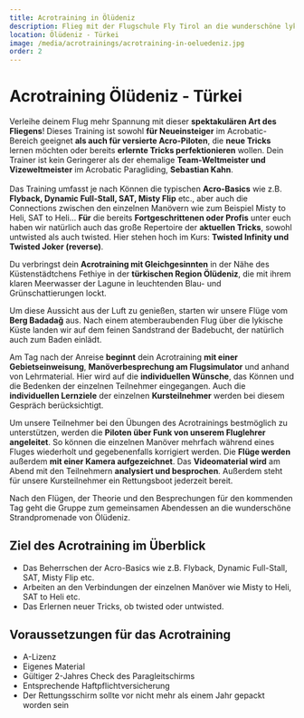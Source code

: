 ```yaml
---
title: Acrotraining in Ölüdeniz
description: Flieg mit der Flugschule Fly Tirol an die wunderschöne lykische Küste der Türkei.
location: Ölüdeniz - Türkei
image: /media/acrotrainings/acrotraining-in-oeluedeniz.jpg
order: 2
---
```


# Acrotraining Ölüdeniz - Türkei

Verleihe deinem Flug mehr Spannung mit dieser **spektakulären Art des Fliegens**! Dieses Training ist sowohl **für Neueinsteiger** im Acrobatic-Bereich geeignet **als auch für versierte Acro-Piloten**, die **neue Tricks** lernen möchten oder bereits **erlernte Tricks perfektionieren** wollen. Dein Trainer ist kein Geringerer als der ehemalige **Team-Weltmeister und Vizeweltmeister** im Acrobatic Paragliding, **Sebastian Kahn**.
<br> </br>
Das Training umfasst je nach Können die typischen **Acro-Basics** wie z.B. **Flyback, Dynamic Full-Stall, SAT, Misty Flip** etc., aber auch die Connections zwischen den einzelnen Manövern wie zum Beispiel Misty to Heli, SAT to Heli… **Für** die bereits **Fortgeschrittenen oder Profis** unter euch haben wir natürlich auch das große Repertoire der **aktuellen Tricks**, sowohl untwisted als auch twisted. Hier stehen hoch im Kurs: **Twisted Infinity und Twisted Joker (reverse)**.

Du verbringst dein **Acrotraining mit Gleichgesinnten** in der Nähe des Küstenstädtchens Fethiye in der **türkischen Region Ölüdeniz**, die mit ihrem klaren Meerwasser der Lagune in leuchtenden Blau- und Grünschattierungen lockt.

Um diese Aussicht aus der Luft zu genießen, starten wir unsere Flüge vom **Berg Badadağ** aus. Nach einem atemberaubenden Flug über die lykische Küste landen wir auf dem feinen Sandstrand der Badebucht, der natürlich auch zum Baden einlädt.

Am Tag nach der Anreise **beginnt** dein Acrotraining **mit einer Gebietseinweisung**, **Manöverbesprechung am Flugsimulator** und anhand von Lehrmaterial. Hier wird auf die **individuellen Wünsche**, das Können und die Bedenken der einzelnen Teilnehmer eingegangen. Auch die **individuellen Lernziele** der einzelnen **Kursteilnehmer** werden bei diesem Gespräch berücksichtigt.

Um unsere Teilnehmer bei den Übungen des Acrotrainings bestmöglich zu unterstützen, werden die **Piloten über Funk von unserem Fluglehrer angeleitet**. So können die einzelnen Manöver mehrfach während eines Fluges wiederholt und gegebenenfalls korrigiert werden. Die **Flüge werden** außerdem **mit einer Kamera aufgezeichnet**. Das **Videomaterial wird** am Abend mit den Teilnehmern **analysiert und besprochen**. Außerdem steht für unsere Kursteilnehmer ein Rettungsboot jederzeit bereit.

Nach den Flügen, der Theorie und den Besprechungen für den kommenden Tag geht die Gruppe zum gemeinsamen Abendessen an die wunderschöne Strandpromenade von Ölüdeniz.

<ContentImageGallery path="/media/acrotrainings/acrotraining-oeluedeniz/"/>

## Ziel des Acrotraining im Überblick

* Das Beherrschen der Acro-Basics wie z.B. Flyback, Dynamic Full-Stall, SAT, Misty Flip etc.
* Arbeiten an den Verbindungen der einzelnen Manöver wie Misty to Heli, SAT to Heli etc.
* Das Erlernen neuer Tricks, ob twisted oder untwisted.


## Voraussetzungen für das Acrotraining

* A-Lizenz
* Eigenes Material
* Gültiger 2-Jahres Check des Paragleitschirms
* Entsprechende Haftpflichtversicherung
* Der Rettungsschirm sollte vor nicht mehr als einem Jahr gepackt worden sein 
